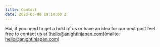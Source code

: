 ```yaml
---
title: Contact
date: 2023-05-08 19:14:00 Z
---
```


Hai, if you need to get a hold of us or have an idea for our next post feel free to contact us at [hello@anightinjapan.com](mailto: hello@anightinjapan.com)